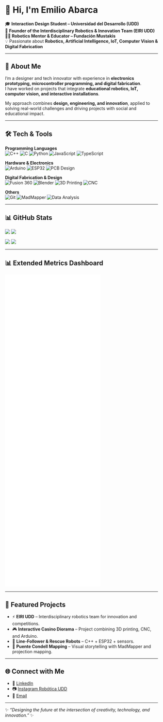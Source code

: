 # 👋 Hi, I'm Emilio Abarca  

🎓 **Interaction Design Student – Universidad del Desarrollo (UDD)**  
🤖 **Founder of the Interdisciplinary Robotics & Innovation Team (EIRI UDD)**  
👨‍🏫 **Robotics Mentor & Educator – Fundación Mustakis**  
💡 Passionate about **Robotics, Artificial Intelligence, IoT, Computer Vision & Digital Fabrication**  

---

## 🚀 About Me
I’m a designer and tech innovator with experience in **electronics prototyping, microcontroller programming, and digital fabrication**.  
I have worked on projects that integrate **educational robotics, IoT, computer vision, and interactive installations**.  

My approach combines **design, engineering, and innovation**, applied to solving real-world challenges and driving projects with social and educational impact.  

---

## 🛠️ Tech & Tools

**Programming Languages**  
![C++](https://img.shields.io/badge/C++-00599C?logo=c%2B%2B&logoColor=white)
![C](https://img.shields.io/badge/C-00599C?logo=c&logoColor=white)
![Python](https://img.shields.io/badge/Python-3776AB?logo=python&logoColor=white)
![JavaScript](https://img.shields.io/badge/JavaScript-F7DF1E?logo=javascript&logoColor=black)
![TypeScript](https://img.shields.io/badge/TypeScript-3178C6?logo=typescript&logoColor=white)

**Hardware & Electronics**  
![Arduino](https://img.shields.io/badge/Arduino-00979D?logo=arduino&logoColor=white)
![ESP32](https://img.shields.io/badge/ESP32-000000?logo=espressif&logoColor=white)
![PCB Design](https://img.shields.io/badge/PCB-Eagle-orange)

**Digital Fabrication & Design**  
![Fusion 360](https://img.shields.io/badge/Fusion%20360-FF6F00?logo=autodesk&logoColor=white)
![Blender](https://img.shields.io/badge/Blender-F5792A?logo=blender&logoColor=white)
![3D Printing](https://img.shields.io/badge/3D%20Printing-FFDD00?style=for-the-badge)
![CNC](https://img.shields.io/badge/CNC%20Machining-0A66C2?style=for-the-badge)

**Others**  
![Git](https://img.shields.io/badge/Git-F05032?logo=git&logoColor=white)
![MadMapper](https://img.shields.io/badge/MadMapper-000000)
![Data Analysis](https://img.shields.io/badge/Data%20Analysis-4A90E2?style=for-the-badge)

---

## 📊 GitHub Stats

<p align="left">
  <img height="158" src="https://github-readme-stats.vercel.app/api?username=eeminionn&show_icons=true&count_private=true&hide_title=true&theme=tokyonight" />
  <img height="158" src="https://github-readme-streak-stats.herokuapp.com?user=eeminionn&theme=tokyonight&hide_border=true" />
</p>

<img height="160" src="https://github-readme-stats.vercel.app/api/top-langs/?username=eeminionn&layout=compact&langs_count=8&theme=tokyonight" />

<img src="https://github-profile-trophy.vercel.app/?username=eeminionn&theme=algolia&no-frame=true&row=1&column=8" />

---

## 📊 Extended Metrics Dashboard

<img src="./metrics.svg" alt="GitHub Metrics Dashboard" />

---

## 🚀 Featured Projects
- ⚡ **EIRI UDD** – Interdisciplinary robotics team for innovation and competitions.  
- 🎮 **Interactive Casino Diorama** – Project combining 3D printing, CNC, and Arduino.  
- 🤖 **Line-Follower & Rescue Robots** – C++ + ESP32 + sensors.  
- 🎥 **Puente Condell Mapping** – Visual storytelling with MadMapper and projection mapping.  

---

## 🌐 Connect with Me
- 💼 [LinkedIn](https://www.linkedin.com/in/your-profile)  
- 📷 [Instagram Robótica UDD](https://instagram.com/robotica_udd)  
- 📧 [Email](mailto:youremail@domain.com)  

---

✨ *“Designing the future at the intersection of creativity, technology, and innovation.”* ✨
